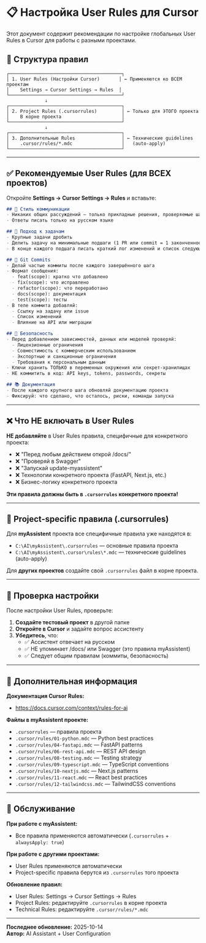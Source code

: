 # 📋 Настройка User Rules для Cursor

Этот документ содержит рекомендации по настройке глобальных User Rules в Cursor для работы с разными проектами.

## 🎯 Структура правил

```
┌─────────────────────────────────────────┐
│ 1. User Rules (Настройки Cursor)       │ ← Применяются ко ВСЕМ проектам
│    Settings → Cursor Settings → Rules  │
└─────────────────────────────────────────┘
              ↓
┌─────────────────────────────────────────┐
│ 2. Project Rules (.cursorrules)         │ ← Только для ЭТОГО проекта
│    В корне проекта                      │
└─────────────────────────────────────────┘
              ↓
┌─────────────────────────────────────────┐
│ 3. Дополнительные Rules                 │ ← Технические guidelines
│    .cursor/rules/*.mdc                  │   (auto-apply)
└─────────────────────────────────────────┘
```

---

## ✅ Рекомендуемые User Rules (для ВСЕХ проектов)

Откройте **Settings → Cursor Settings → Rules** и вставьте:

```markdown
## 💬 Стиль коммуникации
- Никаких общих рассуждений — только прикладные решения, проверяемые шаги и рабочие патчи
- Ответы писать только на русском языке

## 🔄 Подход к задачам
- Крупные задачи дробить
- Делить задачу на минимальные подшаги (1 PR или commit = 1 законченное улучшение)
- В конце каждого подшага писать краткий лог изменений и список следующих шагов

## 📝 Git Commits
- Делай частые коммиты после каждого завершённого шага
- Формат сообщения: 
  - feat(scope): кратко что добавлено
  - fix(scope): что исправлено
  - refactor(scope): что переработано
  - docs(scope): документация
  - test(scope): тесты
- В теле коммита добавляй:
  - Ссылку на задачу или issue
  - Список изменений
  - Влияние на API или миграции

## 🔐 Безопасность
- Перед добавлением зависимостей, данных или моделей проверяй:
  - Лицензионные ограничения
  - Совместимость с коммерческим использованием
  - Экспортные и санкционные ограничения
  - Требования к персональным данным
- Ключи хранить ТОЛЬКО в переменных окружения или секрет-хранилищах
- НЕ коммитить в код: API keys, tokens, passwords, секреты

## 📚 Документация
- После каждого крупного шага обновляй документацию проекта
- Фиксируй: что сделано, что осталось, риски, команды запуска
```

---

## ❌ Что НЕ включать в User Rules

**НЕ добавляйте** в User Rules правила, специфичные для конкретного проекта:

- ❌ "Перед любым действием открой /docs/"
- ❌ "Проверяй в Swagger"
- ❌ "Запускай update-myassistent"
- ❌ Технологии конкретного проекта (FastAPI, Next.js, etc.)
- ❌ Бизнес-логику конкретного проекта

**Эти правила должны быть в `.cursorrules` конкретного проекта!**

---

## 📁 Project-specific правила (.cursorrules)

Для **myAssistent** проекта все специфичные правила уже находятся в:
- `C:\AI\myAssistent\.cursorrules` — основные правила проекта
- `C:\AI\myAssistent\.cursor\rules\*.mdc` — технические guidelines (auto-apply)

Для **других проектов** создайте свой `.cursorrules` файл в корне проекта.

---

## 🎯 Проверка настройки

После настройки User Rules, проверьте:

1. **Создайте тестовый проект** в другой папке
2. **Откройте в Cursor** и задайте вопрос ассистенту
3. **Убедитесь**, что:
   - ✅ Ассистент отвечает на русском
   - ✅ НЕ упоминает /docs/ или Swagger (это правила myAssistent)
   - ✅ Следует общим правилам (коммиты, безопасность)

---

## 📖 Дополнительная информация

**Документация Cursor Rules:**
- https://docs.cursor.com/context/rules-for-ai

**Файлы в myAssistent проекте:**
- `.cursorrules` — правила проекта
- `.cursor/rules/01-python.mdc` — Python best practices
- `.cursor/rules/04-fastapi.mdc` — FastAPI patterns
- `.cursor/rules/06-rest-api.mdc` — REST API design
- `.cursor/rules/08-testing.mdc` — Testing strategy
- `.cursor/rules/09-typescript.mdc` — TypeScript conventions
- `.cursor/rules/10-nextjs.mdc` — Next.js patterns
- `.cursor/rules/11-react.mdc` — React best practices
- `.cursor/rules/12-tailwindcss.mdc` — TailwindCSS conventions

---

## 🔧 Обслуживание

**При работе с myAssistent:**
- Все правила применяются автоматически (`.cursorrules` + `alwaysApply: true`)

**При работе с другими проектами:**
- User Rules применяются автоматически
- Project-specific правила берутся из `.cursorrules` того проекта

**Обновление правил:**
- User Rules: Settings → Cursor Settings → Rules
- Project Rules: редактируйте `.cursorrules` в корне проекта
- Technical Rules: редактируйте `.cursor/rules/*.mdc`

---

**Последнее обновление:** 2025-10-14  
**Автор:** AI Assistant + User Configuration

